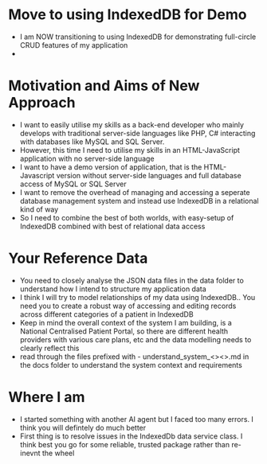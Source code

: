 # Move to using IndexedDB for Demo
- I am NOW transitioning to using IndexedDB for demonstrating full-circle CRUD features of my application
- 

# Motivation and Aims of New Approach
- I want to easily utilise my skills as a back-end developer who mainly develops with traditional server-side languages like PHP, C# interacting with databases like MySQL and SQL Server.
- However, this time I need to utilise my skills in an HTML-JavaScript application with no server-side language
- I want to have a demo version of application, that is the HTML-Javascript version without server-side languages and full database access of MySQL or SQL Server 
- I want to remove the overhead of managing and accessing a seperate database management system and instead use IndexedDB in a relational kind of way
- So I need to combine the best of both worlds, with easy-setup of IndexedDB combined with best of relational data access

# Your Reference Data
- You need to closely analyse the JSON data files in the data folder to understand how I intend to structure my application data  
- I think I will try to model relationships of my data using IndexedDB.. You need you to create a robust way of accessing and editing records across different categories of a patient in IndexedDB
- Keep in mind the overall context of the system I am building, is a National Centralised Patient Portal, so there are different health providers with various care plans, etc and the data modelling needs to clearly reflect this
- read through the files prefixed with - understand_system_<<numberr>><<context>>.md in the docs folder to understand the system context and requirements


# Where I am
- I started something with another AI agent but I faced too many errors. I think you will defintely do much better
- First thing is to resolve issues in the IndexedDb data service class. I think best you go for some reliable, trusted package rather than re-inevnt the wheel
